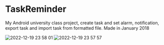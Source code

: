 # TaskReminder
My Android university class project, create task and set alarm, notification, export task and import task from formatted file. Made in January 2018

![2022-12-19 23 58 01](https://user-images.githubusercontent.com/25581547/208479454-644b153f-03ff-457d-845e-0863c4fc556f.jpg)
![2022-12-19 23 57 57](https://user-images.githubusercontent.com/25581547/208479463-4e62e4f7-e47f-48a4-96de-5548fcd04ee6.jpg)
